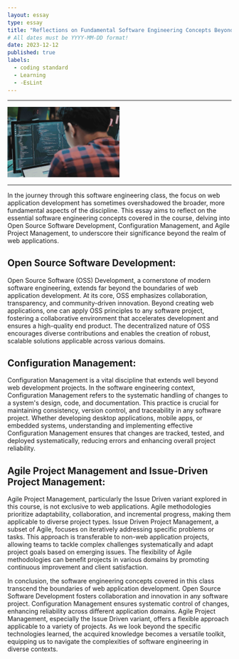 ```yaml
---
layout: essay
type: essay
title: "Reflections on Fundamental Software Engineering Concepts Beyond Web Development"
# All dates must be YYYY-MM-DD format!
date: 2023-12-12
published: true
labels:
  - coding standard
  - Learning
  - -EsLint
---
```

<hr>
<img width="50%" class="rounded float-start pe-4" src="../img/SE.jpg">
<hr>
In the journey through this software engineering class, the focus on web application development has sometimes overshadowed the broader, more fundamental aspects of the discipline. This essay aims to reflect on the essential software engineering concepts covered in the course, delving into Open Source Software Development, Configuration Management, and Agile Project Management, to underscore their significance beyond the realm of web applications.

## Open Source Software Development:
Open Source Software (OSS) Development, a cornerstone of modern software engineering, extends far beyond the boundaries of web application development. At its core, OSS emphasizes collaboration, transparency, and community-driven innovation. Beyond creating web applications, one can apply OSS principles to any software project, fostering a collaborative environment that accelerates development and ensures a high-quality end product. The decentralized nature of OSS encourages diverse contributions and enables the creation of robust, scalable solutions applicable across various domains.

## Configuration Management:
Configuration Management is a vital discipline that extends well beyond web development projects. In the software engineering context, Configuration Management refers to the systematic handling of changes to a system's design, code, and documentation. This practice is crucial for maintaining consistency, version control, and traceability in any software project. Whether developing desktop applications, mobile apps, or embedded systems, understanding and implementing effective Configuration Management ensures that changes are tracked, tested, and deployed systematically, reducing errors and enhancing overall project reliability.

## Agile Project Management and Issue-Driven Project Management:
Agile Project Management, particularly the Issue Driven variant explored in this course, is not exclusive to web applications. Agile methodologies prioritize adaptability, collaboration, and incremental progress, making them applicable to diverse project types. Issue Driven Project Management, a subset of Agile, focuses on iteratively addressing specific problems or tasks. This approach is transferable to non-web application projects, allowing teams to tackle complex challenges systematically and adapt project goals based on emerging issues. The flexibility of Agile methodologies can benefit projects in various domains by promoting continuous improvement and client satisfaction.

In conclusion, the software engineering concepts covered in this class transcend the boundaries of web application development. Open Source Software Development fosters collaboration and innovation in any software project. Configuration Management ensures systematic control of changes, enhancing reliability across different application domains. Agile Project Management, especially the Issue Driven variant, offers a flexible approach applicable to a variety of projects. As we look beyond the specific technologies learned, the acquired knowledge becomes a versatile toolkit, equipping us to navigate the complexities of software engineering in diverse contexts.
